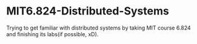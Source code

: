 # MIT6.824-Distributed-Systems
Trying to get familiar with distributed systems by taking MIT course 6.824 and finishing its labs(if possible, xD).
